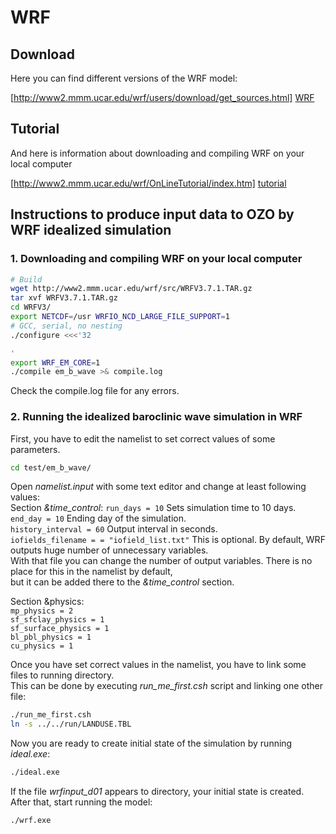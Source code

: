 # WRF

## Download

Here you can find different versions of the WRF model:

[http://www2.mmm.ucar.edu/wrf/users/download/get_sources.html] [WRF]

## Tutorial

And here is information about downloading and compiling WRF on your local computer

[http://www2.mmm.ucar.edu/wrf/OnLineTutorial/index.htm] [tutorial]

## Instructions to produce input data to OZO by WRF idealized simulation

### 1. Downloading and compiling WRF on your local computer
```sh
# Build
wget http://www2.mmm.ucar.edu/wrf/src/WRFV3.7.1.TAR.gz
tar xvf WRFV3.7.1.TAR.gz
cd WRFV3/
export NETCDF=/usr WRFIO_NCD_LARGE_FILE_SUPPORT=1
# GCC, serial, no nesting
./configure <<<'32

'
export WRF_EM_CORE=1
./compile em_b_wave >& compile.log
```
Check the compile.log file for any errors.

### 2. Running the idealized baroclinic wave simulation in WRF
First, you have to edit the namelist to set correct values of some parameters.
```sh
cd test/em_b_wave/
```
Open _namelist.input_ with some text editor and change at least following values:  
Section _&time\_control_:
`run_days = 10` Sets simulation time to 10 days.  
`end_day = 10` Ending day of the simulation.  
`history_interval = 60` Output interval in seconds.  
`iofields_filename = = "iofield_list.txt"` This is optional. By default, WRF outputs huge number of unnecessary variables.  
With that file you can change the number of output variables. There is no place for this in the namelist by default,  
but it can be added there to the _&time\_control_ section.

Section &physics:  
`mp_physics = 2`  
`sf_sfclay_physics = 1`  
`sf_surface_physics = 1`  
`bl_pbl_physics = 1`  
`cu_physics = 1`  

Once you have set correct values in the namelist, you have to link some files to running directory.  
This can be done by executing _run\_me\_first.csh_ script and linking one other file:
```sh
./run_me_first.csh
ln -s ../../run/LANDUSE.TBL
```

Now you are ready to create initial state of the simulation by running _ideal.exe_:
```sh
./ideal.exe
```

If the file _wrfinput\_d01_ appears to directory, your initial state is created.  
After that, start running the model:
```sh
./wrf.exe
```




[//]: # (Reference links)

[WRF]: <https://software.intel.com/en-us/articles/free_mkl>
[tutorial]: <http://www2.mmm.ucar.edu/wrf/OnLineTutorial/index.htm>

